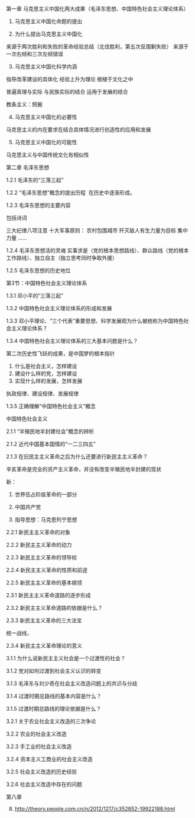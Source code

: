 第一章 马克思主义中国化两大成果（毛泽东思想、中国特色社会主义理论体系）

1. 马克思主义中国化命题的提出

2. 为什么提出马克思主义中国化

来源于两次胜利和失败的革命经验总结（北伐胜利，第五次反围剿失败）
来源于一次右倾和三次左倾错误

3. 马克思主义中国化科学内涵

指导改革建设的具体化
经验上升为理论
根植于文化之中

普遍真理与实际
与民族实际的结合
运用于发展的结合

教条主义：照搬

4. 马克思主义中国化的必要性

马克思主义的内在要求在结合具体情况进行创造性的应用和发展

5. 马克思主义中国化的可能性

马克思主义与中国传统文化有相似性

第二章 毛泽东思想

1.2.1 毛泽东的“三落三起”

1.2.2 “毛泽东思想”概念的提出历程
 在历史中逐渐形成。

1.2.3 毛泽东思想的主要内容

包括诗词

三大纪律八项注意
十大军事原则：
农村包围城市
歼灭敌人有生力量为目标
集中力量
……


1.2.4 毛泽东思想活的灵魂
实事求是（党的根本思想路线）、群众路线（党的根本工作路线）、独立自主（独立思考同时争取外援）

1.2.5 毛泽东思想的历史地位

第3节：中国特色社会主义理论体系 

1.3.1 邓小平的“三落三起” 

1.3.2 中国特色社会主义理论体系的形成和发展 

1.3.3 邓小平理论、“三个代表”重要思想、科学发展观为什么被统称为中国特色社会主义理论体系？
 
1.3.4 中国特色社会主义理论体系的三大基本问题是什么？ 

第二次历史性飞跃的成果，是中国梦的根本指针

1. 什么是社会主义，怎样建设
2. 建设什么样的党，怎样建设
3. 实现什么样的发展，怎样发展

执政规律、建设规律、发展规律

1.3.5 正确理解“中国特色社会主义”概念

中国特色社会主义



2.1.1 “半殖民地半封建社会”概念的辨析

2.1.2 近代中国基本国情的“一二三四五”

2.1.3 在旧民主主义革命之后为什么还要进行新民主主义革命？

辛亥革命是完全的资产主义革命，并没有改变半殖民地半封建的现状

新：

1. 世界伍占阶级革命的一部分

2. 中国共产党

3. 指导思想：马克思列宁思想

2.2.1 新民主主义革命的对象

2.2.2 新民主主义革命的动力

2.2.3 新民主主义革命的领导权

2.2.4 新民主主义革命的性质和前途

2.2.5 新民主主义革命的基本纲领

2.3.1 新民主主义革命道路的逐步形成

2.3.2 新民主主义革命道路的依据是什么？

2.3.3 新民主主义革命的三大法宝

统一战线，

2.3.4 新民主主义革命理论的意义

3.1.1 为什么说新民主主义社会是一个过渡性的社会？

3.1.2 党对如何过渡到社会主义认识的转变

3.1.3 毛泽东与刘少奇在社会主义改造问题上的共识与分歧

3.1.4 过渡时期总路线的基本内容是什么？

3.1.5 过渡时期总路线的理论依据是什么？

3.2.1 关于农业社会主义改造的三次争论

3.2.2 农业的社会主义改造

3.2.3 手工业的社会主义改造

3.2.4 资本主义工商业的社会主义改造

3.2.5 社会主义改造的历史经验

3.2.6 社会主义改造中存在的问题



第八章

8. http://theory.people.com.cn/n/2012/1217/c352852-19922188.html